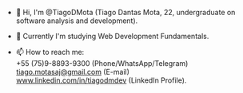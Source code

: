 - 👋 Hi, I'm @TiagoDMota (Tiago Dantas Mota, 22, undergraduate on software analysis and development).

- 🌱 Currently I'm studying Web Development Fundamentals.

- 📫 How to reach me:\
+55 (75)9-8893-9300 (Phone/WhatsApp/Telegram)\
tiago.motasaj@gmail.com (E-mail)\
www.linkedin.com/in/tiagodmdev (LinkedIn Profile).
